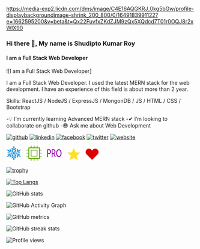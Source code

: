 https://media-exp2.licdn.com/dms/image/C4E16AQGKRJ_0kg5bGw/profile-displaybackgroundimage-shrink_200_800/0/1649183991122?e=1662595200&v=beta&t=Qx22FuvfxZKdZJM9zQx5XQdcd7T01r0OQJ8r2xWlX90
### Hi there 👋, My name is Shudipto Kumar Roy
#### I am a Full Stack Web Developer
![I am a Full Stack Web Developer]

I am a Full Stack Web Developer. I used the latest MERN stack for the web development. I have an experience of this field is about more than 2 year.

Skills: ReactJS / NodeJS / ExpressJS / MongonDB / JS / HTML / CSS / Bootstrap 

-💡 I’m currently learning Advanced MERN stack 
-✔ I’m looking to collaborate on github 
-😎 Ask me about Web Development 


[<img src='https://cdn.jsdelivr.net/npm/simple-icons@3.0.1/icons/github.svg' alt='github' height='40'>](https://github.com/Shudipto-Kumar-Roy)  [<img src='https://cdn.jsdelivr.net/npm/simple-icons@3.0.1/icons/linkedin.svg' alt='linkedin' height='40'>](https://www.linkedin.com/in/shudipto-kumar-roy/)  [<img src='https://cdn.jsdelivr.net/npm/simple-icons@3.0.1/icons/facebook.svg' alt='facebook' height='40'>](https://www.facebook.com/ShudiptoKumarRoy)  [<img src='https://cdn.jsdelivr.net/npm/simple-icons@3.0.1/icons/twitter.svg' alt='twitter' height='40'>](https://twitter.com/ShudiptoKumar)  [<img src='https://cdn.jsdelivr.net/npm/simple-icons@3.0.1/icons/icloud.svg' alt='website' height='40'>](https://mern-myportfolio.herokuapp.com/)  

<a href='https://archiveprogram.github.com/'><img src='https://raw.githubusercontent.com/acervenky/animated-github-badges/master/assets/acbadge.gif' width='40' height='40'></a> <a href='https://docs.github.com/en/developers'><img src='https://raw.githubusercontent.com/acervenky/animated-github-badges/master/assets/devbadge.gif' width='40' height='40'></a> <a href='https://github.com/pricing'><img src='https://raw.githubusercontent.com/acervenky/animated-github-badges/master/assets/pro.gif' width='40' height='40'></a> <a href='https://stars.github.com/'><img src='https://raw.githubusercontent.com/acervenky/animated-github-badges/master/assets/starbadge.gif' width='35' height='35'></a> <a href='https://docs.github.com/en/github/supporting-the-open-source-community-with-github-sponsors'><img src='https://raw.githubusercontent.com/acervenky/animated-github-badges/master/assets/sponsorbadge.gif' width='35' height='35'></a> 

[![trophy](https://github-profile-trophy.vercel.app/?username=Shudipto-Kumar-Roy)](https://github.com/ryo-ma/github-profile-trophy)

[![Top Langs](https://github-readme-stats.vercel.app/api/top-langs/?username=Shudipto-Kumar-Roy)](https://github.com/anuraghazra/github-readme-stats)

![GitHub stats](https://github-readme-stats.vercel.app/api?username=Shudipto-Kumar-Roy&show_icons=true)  

![GitHub Activity Graph](https://activity-graph.herokuapp.com/graph?username=Shudipto-Kumar-Roy)  

![GitHub metrics](https://metrics.lecoq.io/Shudipto-Kumar-Roy)  

![GitHub streak stats](https://github-readme-streak-stats.herokuapp.com/?user=Shudipto-Kumar-Roy)  

![Profile views](https://gpvc.arturio.dev/Shudipto-Kumar-Roy)  
